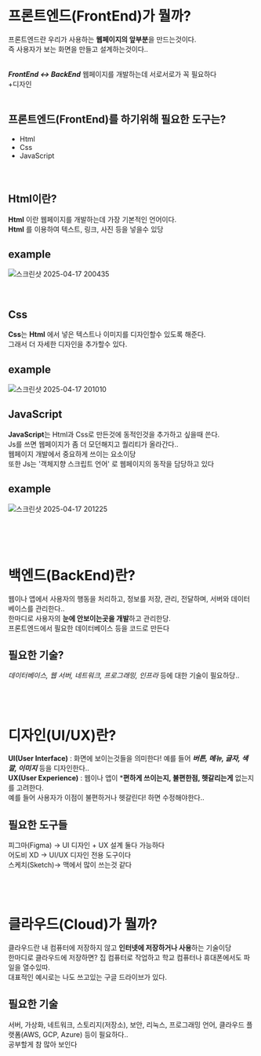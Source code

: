 프론트엔드(FrontEnd)가 뭘까?
=============================
프론트엔드란 우리가 사용하는 **웹페이지의 앞부분**을 만드는것이다.<br>
즉 사용자가 보는 화면을 만들고 설계하는것이다..<br>
<br>

***FrontEnd <-> BackEnd***
웹페이지를 개발하는데 서로서로가 꼭 필요하다<br>
+디자인<br>
<br>



프론트엔드(FrontEnd)를 하기위해 필요한 도구는?
------------------------------------------------
* Html
* Css
* JavaScript
  <br>
  <br>
  <br>

Html이란?
----------
**Html** 이란 웹페이지를 개발하는데 가장 기본적인 언어이다.<br>
**Html** 를 이용하여 텍스트, 링크, 사진 등을 넣을수 있당<br>

example
-------
![스크린샷 2025-04-17 200435](https://github.com/user-attachments/assets/96b68ef1-a923-4b72-9b60-aa5e9f7edf60)

<br>

Css
-------
**Css**는 **Html** 에서 넣은 텍스트나 이미지를 디자인할수 있도록 해준다.<br>
그래서 더 자세한 디자인을 추가할수 있다.<br>

example
--------
![스크린샷 2025-04-17 201010](https://github.com/user-attachments/assets/a7ac7121-2cd1-4061-91a5-e8e78a95166f)




JavaScript
---------
**JavaScript**는 Html과 Css로 만든것에 동적인것을 추가하고 싶을때 쓴다.<br>
Js를 쓰면 웹페이지가 좀 더 모던해지고 퀄리티가 올라간다..<br>
웹페이지 개발에서 중요하게 쓰이는 요소이당<br>
또한 Js는 '객체지향 스크립트 언어' 로 웹페이지의 동작을 담당하고 있다<br>

example
--------
![스크린샷 2025-04-17 201225](https://github.com/user-attachments/assets/38e91e8e-c376-4ece-b700-d60e61e654f0)

<br>
<br>
<br>

백엔드(BackEnd)란?
==================
 웹이나 앱에서 사용자의 행동을 처리하고, 정보를 저장, 관리, 전달하며, 서버와 데이터베이스를 관리한다..<br>
 한마디로 사용자의 **눈에 안보이는곳을 개발**하고 관리한당.<br>
 프론트엔드에서 필요한 데이터베이스 등을 코드로 만든다
<br>

필요한 기술?
-----------------
*데이터베이스, 웹 서버, 네트워크, 프로그래밍, 인프라* 등에 대한 기술이 필요하당..<br>
<br>
<br>
<br>

디자인(UI/UX)란?
=================
**UI(User Interface)** : 화면에 보이는것들을 의미한다! 예를 들어 ***버튼, 메뉴, 글자, 색깔, 이미지*** 등을 디자인한다..<br>
**UX(User Experience)** : 웹이나 앱이 ***편하게 쓰이는지, 불편한점, 헷갈리는게** 없는지를 고려한다.<br>
예를 들어 사용자가 이점이 불편하거나 헷갈린다! 하면 수정해야한다..
<br>

필요한 도구들
--------------
피그마(Figma) → UI 디자인 + UX 설계 둘다 가능하다<br>
어도비 XD     → UI/UX 디자인 전용 도구이다<br>
스케치(Sketch)→ 맥에서 많이 쓰는것 같다<br>
<br>
<br>
<br>

클라우드(Cloud)가 뭘까?
======================
클라우드란 내 컴퓨터에 저장하지 않고 **인터넷에 저장하거나 사용**하는 기술이당<br>
한마디로 클라우드에 저장하면? 집 컴퓨터로 작업하고 학교 컴퓨터나 휴대폰에서도 파일을 열수있따.<br>
대표적인 예시로는 나도 쓰고있는 구글 드라이브가 있다.
<br>

필요한 기술
-------------
서버, 가상화, 네트워크, 스토리지(저장소), 보안, 리눅스, 프로그래밍 언어, 클라우드 플랫폼(AWS, GCP, Azure) 등이 필요하다..<br>
공부할게 참 많아 보인다
